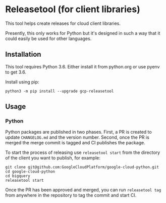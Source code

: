 # Releasetool (for client libraries)

This tool helps create releases for cloud client libraries. 

Presently, this only works for Python but it's designed in such a way that it
could easily be used for other languages.


## Installation

This tool requires Python 3.6. Either install it from python.org or use
pyenv to get 3.6.

Install using pip:

```
python3 -m pip install --upgrade gcp-releasetool
```

## Usage

### Python

Python packages are published in two phases. First, a PR is created to update
`CHANGELOG.md` and the version number. Second, once the PR is merged the
merge commit is tagged and CI publishes the package.

To start the process of releasing use `releasetool start` from the directory of
the client you want to publish, for example:

```
git clone git@github.com:GoogleCloudPlatform/google-cloud-python.git
cd google-cloud-python
cd bigquery
releasetool start
```

Once the PR has been approved and merged, you can run `releasetool tag` from
anywhere in the repository to tag the commit and start CI.
